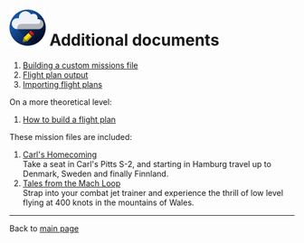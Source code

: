 ![](favicon-64x64.png) Additional documents
===========================================

1. [Building a custom missions file](./custom-missions.md)
1. [Flight plan output](./flightplan.md)
1. [Importing flight plans](./importing-flightplans.md)

On a more theoretical level:

1. [How to build a flight plan](./build-flightplan.md)

These mission files are included:

1. [Carl's Homecoming](./carls_homecoming/README.md)  
   Take a seat in Carl's Pitts S-2, and starting in Hamburg travel up to Denmark, Sweden and finally Finnland.
1. [Tales from the Mach Loop](./mach_loop/README.md)  
   Strap into your combat jet trainer and experience the thrill of low level flying at 400 knots in the mountains of Wales.

----

Back to [main page](../README.md)
